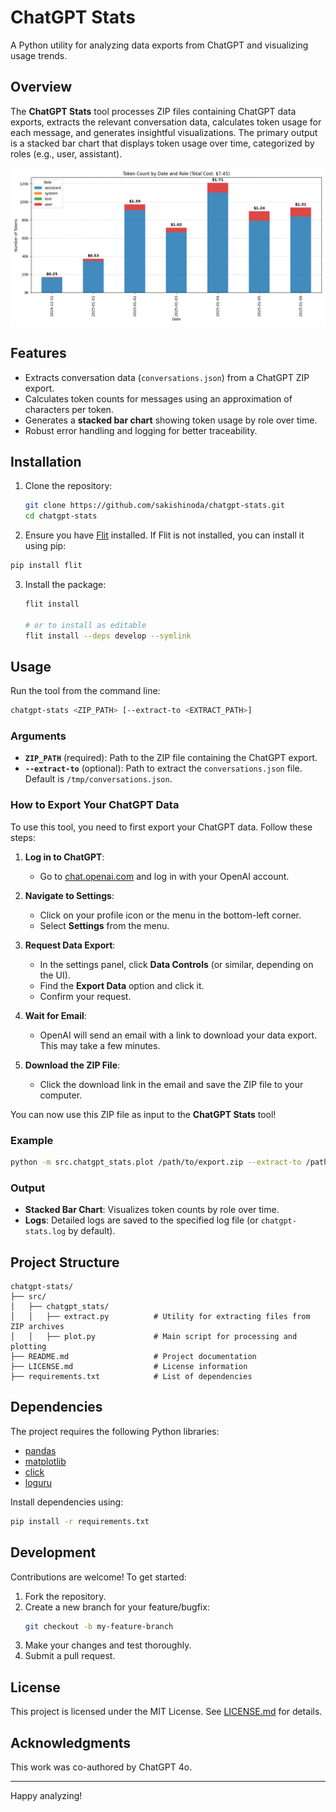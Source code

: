 
# ChatGPT Stats

A Python utility for analyzing data exports from ChatGPT and visualizing  usage trends.

## Overview

The **ChatGPT Stats** tool processes ZIP files containing ChatGPT data exports, extracts 
the relevant conversation data, calculates token usage for each message, and generates 
insightful visualizations. The primary output is a stacked bar chart that displays token usage 
over time, categorized by roles (e.g., user, assistant).

![Example plot](usage.png)

## Features

- Extracts conversation data (`conversations.json`) from a ChatGPT ZIP export.
- Calculates token counts for messages using an approximation of characters per token.
- Generates a **stacked bar chart** showing token usage by role over time.
- Robust error handling and logging for better traceability.

## Installation

1. Clone the repository:
    ```bash
    git clone https://github.com/sakishinoda/chatgpt-stats.git
    cd chatgpt-stats
    ```

2.	Ensure you have [Flit](https://flit.pypa.io/) installed. If Flit is not installed, you can install it using pip:
   ```bash
   pip install flit
   ```

3. Install the package:
   ```bash
   flit install

   # or to install as editable
   flit install --deps develop --symlink
   ```

## Usage

Run the tool from the command line:

```bash
chatgpt-stats <ZIP_PATH> [--extract-to <EXTRACT_PATH>]
```

### Arguments

- **`ZIP_PATH`** (required): Path to the ZIP file containing the ChatGPT export.
- **`--extract-to`** (optional): Path to extract the `conversations.json` file. Default is `/tmp/conversations.json`.

### How to Export Your ChatGPT Data

To use this tool, you need to first export your ChatGPT data. Follow these steps:

1. **Log in to ChatGPT**:
   - Go to [chat.openai.com](https://chat.openai.com) and log in with your OpenAI account.

2. **Navigate to Settings**:
   - Click on your profile icon or the menu in the bottom-left corner.
   - Select **Settings** from the menu.

3. **Request Data Export**:
   - In the settings panel, click **Data Controls** (or similar, depending on the UI).
   - Find the **Export Data** option and click it.
   - Confirm your request.

4. **Wait for Email**:
   - OpenAI will send an email with a link to download your data export. This may take a few minutes.

5. **Download the ZIP File**:
   - Click the download link in the email and save the ZIP file to your computer.

You can now use this ZIP file as input to the **ChatGPT Stats** tool!

### Example

```bash
python -m src.chatgpt_stats.plot /path/to/export.zip --extract-to /path/to/conversations.json
```

### Output

- **Stacked Bar Chart**: Visualizes token counts by role over time.
- **Logs**: Detailed logs are saved to the specified log file (or `chatgpt-stats.log` by default).

## Project Structure

```
chatgpt-stats/
├── src/
│   ├── chatgpt_stats/
│   │   ├── extract.py          # Utility for extracting files from ZIP archives
│   │   ├── plot.py             # Main script for processing and plotting
├── README.md                   # Project documentation
├── LICENSE.md                  # License information
├── requirements.txt            # List of dependencies
```

## Dependencies

The project requires the following Python libraries:
- [pandas](https://pandas.pydata.org/)
- [matplotlib](https://matplotlib.org/)
- [click](https://click.palletsprojects.com/)
- [loguru](https://loguru.readthedocs.io/)

Install dependencies using:
```bash
pip install -r requirements.txt
```

## Development

Contributions are welcome! To get started:
1. Fork the repository.
2. Create a new branch for your feature/bugfix:
    ```bash
    git checkout -b my-feature-branch
    ```
3. Make your changes and test thoroughly.
4. Submit a pull request.

## License

This project is licensed under the MIT License. See [LICENSE.md](LICENSE.md) for details.

## Acknowledgments

This work was co-authored by ChatGPT 4o.

---

Happy analyzing!

